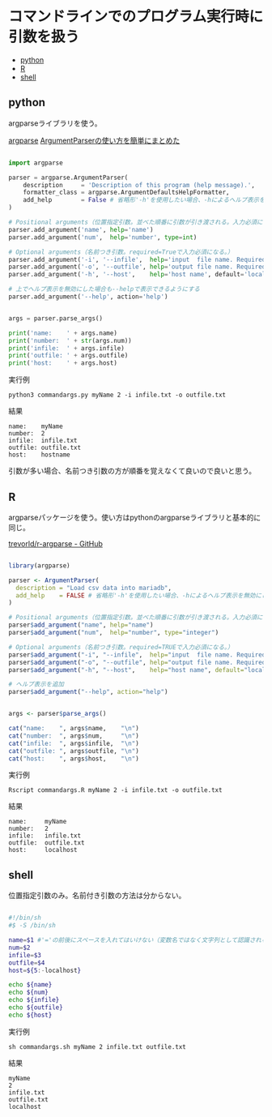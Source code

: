 # コマンドラインでのプログラム実行時に引数を扱う

<!-- @import "[TOC]" {cmd="toc" depthFrom=2 depthTo=6 orderedList=false} -->
<!-- code_chunk_output -->

- [python](#python)
- [R](#r)
- [shell](#shell)

<!-- /code_chunk_output -->


## python

argparseライブラリを使う。

[argparse](https://docs.python.org/3/library/argparse.html)
[ArgumentParserの使い方を簡単にまとめた](https://qiita.com/kzkadc/items/e4fc7bc9c003de1eb6d0)


```python

import argparse

parser = argparse.ArgumentParser(
    description     = 'Description of this program (help message).',
    formatter_class = argparse.ArgumentDefaultsHelpFormatter,
    add_help        = False # 省略形'-h'を使用したい場合、-hによるヘルプ表示を無効にしておく
)

# Positional arguments（位置指定引数。並べた順番に引数が引き渡される。入力必須になる。）
parser.add_argument('name', help='name')
parser.add_argument('num',  help='number', type=int)

# Optional arguments（名前つき引数。required=Trueで入力必須になる。）
parser.add_argument('-i', '--infile',  help='input  file name. Required.', required=True)
parser.add_argument('-o', '--outfile', help='output file name. Required.', required=True)
parser.add_argument('-h', '--host',    help='host name', default='localhost')

# 上でヘルプ表示を無効にした場合も--helpで表示できるようにする
parser.add_argument('--help', action='help')


args = parser.parse_args()

print('name:    ' + args.name)
print('number:  ' + str(args.num))
print('infile:  ' + args.infile)
print('outfile: ' + args.outfile)
print('host:    ' + args.host)
```

実行例
```
python3 commandargs.py myName 2 -i infile.txt -o outfile.txt
```

結果
```
name:    myName
number:  2
infile:  infile.txt
outfile: outfile.txt
host:    hostname
```

引数が多い場合、名前つき引数の方が順番を覚えなくて良いので良いと思う。


## R

argparseパッケージを使う。使い方はpythonのargparseライブラリと基本的に同じ。

[trevorld/r-argparse - GitHub](https://github.com/trevorld/r-argparse)

```r

library(argparse)

parser <- ArgumentParser(
  description = "Load csv data into mariadb",
  add_help    = FALSE # 省略形'-h'を使用したい場合、-hによるヘルプ表示を無効にしておく
)

# Positional arguments（位置指定引数。並べた順番に引数が引き渡される。入力必須になる。）
parser$add_argument("name", help="name")
parser$add_argument("num",  help="number", type="integer")

# Optional arguments（名前つき引数。required=TRUEで入力必須になる。）
parser$add_argument("-i", "--infile",  help="input  file name. Required.", required=TRUE)
parser$add_argument("-o", "--outfile", help="output file name. Required.", required=TRUE)
parser$add_argument("-h", "--host",    help="host name", default="localhost")

# ヘルプ表示を追加
parser$add_argument("--help", action="help")


args <- parser$parse_args()

cat("name:    ", args$name,    "\n")
cat("number:  ", args$num,     "\n")
cat("infile:  ", args$infile,  "\n")
cat("outfile: ", args$outfile, "\n")
cat("host:    ", args$host,    "\n")
```

実行例
```
Rscript commandargs.R myName 2 -i infile.txt -o outfile.txt
```

結果
```
name:     myName
number:   2
infile:   infile.txt
outfile:  outfile.txt
host:     localhost
```

## shell

位置指定引数のみ。名前付き引数の方法は分からない。

```shell:commandargs.sh

#!/bin/sh
#$ -S /bin/sh

name=$1 #'='の前後にスペースを入れてはいけない（変数名ではなく文字列として認識される）
num=$2
infile=$3
outfile=$4
host=${5:-localhost}

echo ${name}
echo ${num}
echo ${infile}
echo ${outfile}
echo ${host}
```

実行例
```
sh commandargs.sh myName 2 infile.txt outfile.txt
```

結果
```
myName
2
infile.txt
outfile.txt
localhost
```
